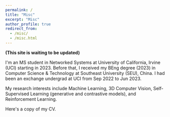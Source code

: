 ```yaml
---
permalink: /
title: "Misc"
excerpt: "Misc"
author_profile: true
redirect_from: 
  - /misc/
  - /misc.html
---
```



**(This site is waiting to be updated)**

I'm an MS student in Networked Systems at University of California, Irvine (UCI) starting in 2023. Before that, I received my BEng degree (2023) in Computer Science & Technology at Southeast University (SEU), China. I had been an exchange undergrad at UCI from Sep 2022 to Jun 2023.

My research interests include Machine Learning, 3D Computer Vision, Self-Supervised Learning (generative and contrastive models), and Reinforcement Learning.

Here's a copy of my CV.
